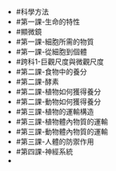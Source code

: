- #科學方法
- #第一課-生命的特性
- #顯微鏡
- #第一課-細胞所需的物質
- #第一課-從細胞到個體
- #跨科1-巨觀尺度與微觀尺度
- #第二課-食物中的養分
- #第二課-酵素
- #第二課-植物如何獲得養分
- #第二課-動物如何獲得養分
- #第三課-植物的運輸構造
- #第三課-植物體內物質的運輸
- #第三課-動物體內物質的運輸
- #第三課-人體的防禦作用
- #第四課-神經系統
-